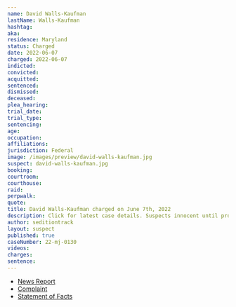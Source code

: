 ```yaml
---
name: David Walls-Kaufman
lastName: Walls-Kaufman
hashtag:
aka:
residence: Maryland
status: Charged
date: 2022-06-07
charged: 2022-06-07
indicted:
convicted:
acquitted:
sentenced:
dismissed:
deceased:
plea_hearing:
trial_date:
trial_type:
sentencing:
age:
occupation:
affiliations:
jurisdiction: Federal
image: /images/preview/david-walls-kaufman.jpg
suspect: david-walls-kaufman.jpg
booking:
courtroom:
courthouse:
raid:
perpwalk:
quote:
title: David Walls-Kaufman charged on June 7th, 2022
description: Click for latest case details. Suspects innocent until proven guilty.
author: seditiontrack
layout: suspect
published: true
caseNumber: 22-mj-0130
videos:
charges:
sentence:
---
```

- [News Report](https://www.nbcnews.com/politics/justice-department/dc-chiropractor-stormed-capitol-arrested-jan-6-charges-rcna32679)
- [Complaint](https://www.justice.gov/usao-dc/case-multi-defendant/file/1511796/download)
- [Statement of Facts](https://www.justice.gov/usao-dc/case-multi-defendant/file/1511801/download)

